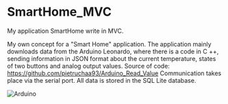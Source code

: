 # SmartHome_MVC
My application SmartHome write in MVC.


My own concept for a "Smart Home" application. The application mainly downloads data from the Arduino Leonardo, where there is a code in C ++, sending information in JSON format about the current temperature, states of two buttons and analog output values. Source of code: https://github.com/pietruchaa93/Arduino_Read_Value 
Communication takes place via the serial port. All data is stored in the SQL Lite database.


![Arduino](https://github.com/pietruchaa93/SmartHome_MVC/assets/98419569/94f7a2a7-9519-473c-bbb0-82f5ce7c9482)


